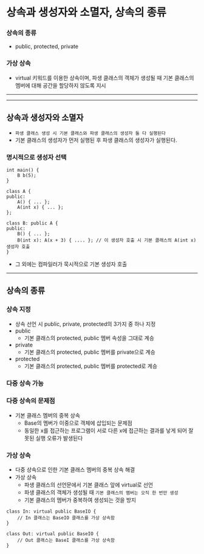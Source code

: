 # 상속과 생성자와 소멸자, 상속의 종류

### 상속의 종류

- public, protected, private

### 가상 상속

- virtual 키워드를 이용한 상속이며, 파생 클래스의 객체가 생성될 때 기본 클래스의 멤버에 대해 공간을 할당하지 않도록 지시

---

---

## 상속과 생성자와 소멸자

- `파생 클래스 생성 시 기본 클래스와 파생 클래스의 생성자 둘 다 실행된다`
- 기본 클래스의 생성자가 먼저 실행된 후 파생 클래스의 생성자가 실행된다.

### 명시적으로 생성자 선택

```
int main() {
    B b(5);
}

class A {
public:
    A() { ... };
    A(int x) { ... };
};

class B: public A {
public:
    B() { ... };
    B(int x): A(x + 3) { .... }; // 이 생성자 호출 시 기본 클래스의 A(int x) 생성자 호출
}
```

- 그 외에는 컴파일러가 묵시적으로 기본 생성자 호출

---

## 상속의 종류

### 상속 지정

- 상속 선언 시 public, private, protected의 3가지 중 하나 지정
- public
  - 기본 클래스의 protected, public 멤버 속성을 그대로 계승
- private
  - 기본 클래스의 protected, public 멤버를 private으로 계승
- protected
  - 기본 클래스의 protected, public 멤버를 protected로 계승

### 다중 상속 가능

### 다중 상속의 문제점

- 기본 클래스 멤버의 중복 상속
  - Base의 멤버가 이중으로 객체에 삽입되는 문제점
  - 동일한 x를 접근하는 프로그램이 서로 다른 x에 접근하는 결과를 낳게 되어 잘못된 실행 오류가 발생된다

### 가상 상속

- 다중 상속으로 인한 기본 클래스 멤버의 중복 상속 해결
- 가상 상속
  - 파생 클래스의 선언문에서 기본 클래스 앞에 virtual로 선언
  - 파생 클래스의 객체가 생성될 때 `기본 클래스의 멤버는 오직 한 번만 생성`
  - 기본 클래스의 멤버가 중복하여 생성되는 것을 방지

```
class In: virtual public BaseIO {
    // In 클래스는 BaseIO 클래스를 가상 상속함
}

class Out: virtual public BaseIO {
    // Out 클래스는 BaseI 클래스를 가상 상속함
}
```
